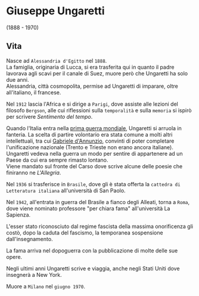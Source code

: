 # Giuseppe Ungaretti
(1888 - 1970)

## Vita

Nasce ad `Alessandria d'Egitto` nel `1888`.\
La famiglia, originaria di Lucca, si era trasferita qui in quanto il padre lavorava agli scavi per il canale di Suez, muore però che Ungaretti ha solo due anni.\
Alessandria, città cosmopolita, permise ad Ungaretti di imparare, oltre all'italiano, il francese.

Nel `1912` lascia l'Africa e si dirige a `Parigi`, dove assiste alle lezioni del filosofo `Bergson`, alle cui riflessioni sulla `temporalità` e sulla `memoria` si ispirò per scrivere *Sentimento del tempo*.

Quando l'Italia entra nella [prima guerra mondiale][prima-guerra-mondiale], Ungaretti si arruola in fanteria. La scelta di partire volontario era stata comune a molti altri intellettuali, tra cui [Gabriele d'Annunzio][gabriele-d-annunzio], convinti di poter completare l'unificazione nazionale (Trento e Trieste non erano ancora italiane). Ungaretti vedeva nella guerra un modo per sentire di appartenere ad un Paese da cui era sempre rimasto lontano.\
Viene mandato sul fronte del Carso dove scrive alcune delle poesie che finiranno ne *L'Allegria*.

Nel `1936` si trasferisce in `Brasile`, dove gli è stata offerta la `cattedra di Letteratura italiana` all'università di San Paolo.

Nel `1942`, all'entrata in guerra del Brasile a fianco degli Alleati, torna a `Roma`, dove viene nominato professore "per chiara fama" all'università La Sapienza.

L'esser stato riconosciuto dal regime fascista della massima onorificenza gli costò, dopo la caduta del fascismo, la temporanea sospensione dall'insegnamento.

La fama arriva nel dopoguerra con la pubblicazione di molte delle sue opere.

Negli ultimi anni Ungaretti scrive e viaggia, anche negli Stati Uniti dove insegnerà a New York.

Muore a `Milano` nel `giugno 1970`.

[gabriele-d-annunzio]: Gabriele-D-Annunzio.md

[prima-guerra-mondiale]: https://github.com/alex-sandri/riassunti-storia/blob/main/La-prima-guerra-mondiale.md
